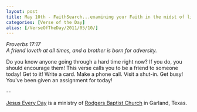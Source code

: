 ```yaml
---
layout: post
title: May 10th - FaithSearch...examining your Faith in the midst of life's
categories: [Verse of the Day]
alias: [/VerseOfTheDay/2011/05/10/]
---
```


_Proverbs 17:17  
A friend loveth at all times, and a brother is born for adversity._

Do you know anyone going through a hard time right now? If you do,
you should encourage them! This verse calls you to be a friend to
someone today! Get to it! Write a card. Make a phone call. Visit a
shut-in. Get busy! You've been given an assignment for today!

 --

<a href=http://jesuseveryday.net>Jesus Every Day</a> is a ministry of <a href=http://rodgersbaptist.net>Rodgers Baptist Church</a> in Garland, Texas.
